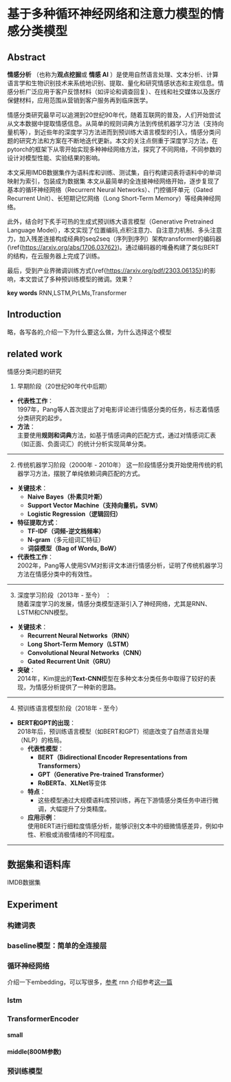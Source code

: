 # 基于多种循环神经网络和注意力模型的情感分类模型

## Abstract

**情感分析** （也称为**观点挖掘**或 **情感 AI** ）是使用自然语言处理、文本分析、计算语言学和生物识别技术来系统地识别、提取、量化和研究情感状态和主观信息。情感分析广泛应用于客户反馈材料（如评论和调查回复）、在线和社交媒体以及医疗保健材料，应用范围从营销到客户服务再到临床医学。

情感分类研究最早可以追溯到20世纪90年代，随着互联网的普及，人们开始尝试从文本数据中提取情感信息。从简单的规则词典方法到传统机器学习方法（支持向量机等），到近些年的深度学习方法进而到预训练大语言模型的引入，情感分类问题的研究方法和方案在不断地迭代更新。本文的关注点侧重于深度学习方法，在pytorch的框架下从零开始实现多种神经网络方法，探究了不同网络，不同参数的设计对模型性能、实验结果的影响。

本文采用IMDB数据集作为语料库和训练、测试集，自行构建词表将语料中的单词映射为索引，包装成为数据集
本文从最简单的全连接神经网络开始，逐步复现了基本的循环神经网络（Recurrent Neural Networks）、门控循环单元（Gated Recurrent Unit）、长短期记忆网络（Long Short-Term Memory）等经典神经网络。

此外，结合时下炙手可热的生成式预训练大语言模型（Generative Pretrained Language Model），本文实现了位置编码,点积注意力、自注意力机制、多头注意力，加入残差连接构成经典的seq2seq（序列到序列）架构transformer的编码器(\ref{https://arxiv.org/abs/1706.03762})。通过编码器的堆叠构建了类似BERT的结构，在云服务器上完成了训练。

最后，受到产业界微调训练方式(\ref{https://arxiv.org/pdf/2303.06135})的影响，本文尝试了多种预训练模型的微调。效果？

**key words** RNN,LSTM,PrLMs,Transformer
## Introduction
略，各写各的,介绍一下为什么要这么做，为什么选择这个模型
## related work
情感分类问题的研究
1. 早期阶段（20世纪90年代中后期）
  
  - **代表性工作**：  
    1997年，Pang等人首次提出了对电影评论进行情感分类的任务，标志着情感分类研究的起步。  
  - **方法**：  
    主要使用**规则和词典**方法，如基于情感词典的匹配方式，通过对情感词汇表（如正面、负面词汇）的统计分析实现简单分类。  

---

2. 传统机器学习阶段（2000年 - 2010年）
  这一阶段情感分类开始使用传统的机器学习方法，摆脱了单纯依赖词典匹配的方式。  
  - **关键技术**：  
    - **Naive Bayes（朴素贝叶斯）**  
    - **Support Vector Machine（支持向量机，SVM）**  
    - **Logistic Regression（逻辑回归）**  
  - **特征提取方式**：  
    - **TF-IDF（词频-逆文档频率）**  
    - **N-gram**（多元组词汇特征）  
    - **词袋模型（Bag of Words, BoW）**  
  - **代表性工作**：  
    2002年，Pang等人使用SVM对影评文本进行情感分析，证明了传统机器学习方法在情感分类中的有效性。  

---

3. 深度学习阶段（2013年 - 至今） ：  
  随着深度学习的发展，情感分类模型逐渐引入了神经网络，尤其是RNN、LSTM和CNN模型。  
  - **关键技术**：  
    - **Recurrent Neural Networks（RNN）**  
    - **Long Short-Term Memory（LSTM）**  
    - **Convolutional Neural Networks（CNN）**  
    - **Gated Recurrent Unit（GRU）**  
  - **突破**：  
    2014年，Kim提出的**Text-CNN**模型在多种文本分类任务中取得了较好的表现，为情感分析提供了一种新的思路。  

---

4. 预训练语言模型阶段（2018年 - 至今）
- **BERT和GPT的出现**：  
  2018年后，预训练语言模型（如BERT和GPT）彻底改变了自然语言处理（NLP）的格局。  
  - **代表性模型**：  
    - **BERT（Bidirectional Encoder Representations from Transformers）**  
    - **GPT（Generative Pre-trained Transformer）**  
    - **RoBERTa**、**XLNet**等变体  
  - **特点**：  
    - 这些模型通过大规模语料库预训练，再在下游情感分类任务中进行微调，大幅提升了分类精度。  
  - **应用示例**：  
    使用BERT进行细粒度情感分析，能够识别文本中的细微情感差异，例如中性、积极或消极情绪的不同程度。  

---

## 数据集和语料库
IMDB数据集
## Experiment
### 构建词表
### baseline模型：简单的全连接层
### 循环神经网络
介绍一下embedding，可以写很多，[参考](https://zhuanlan.zhihu.com/p/114538417)
rnn 介绍参考[这一篇](https://zh.d2l.ai/chapter_recurrent-neural-networks/rnn.html)
### lstm
### TransformerEncoder
#### small
#### middle(800M参数)
### 预训练模型